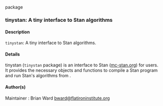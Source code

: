  package

### tinystan: A tiny interface to Stan algorithms

#### Description

 `tinystan`: A tiny interface to Stan algorithms.

#### Details

tinystan (`tinystan` package) is an interface to Stan ([mc-stan.org](https://mc-stan.org)) for users. It provides the necessary objects and functions to compile a Stan program and run Stan's algorithms from .

#### Author(s)

Maintainer : Brian Ward bward@flatironinstitute.org



